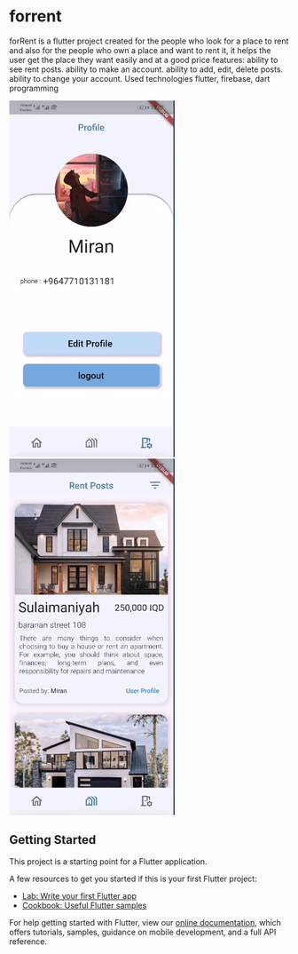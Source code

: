 # forrent

forRent is a flutter project created for the people who look for a place to rent and also for the people 
who own a place and want to rent it, it helps the user get the place they want easily and at a good price 
features:
ability to see rent posts.
ability to make an account.
ability to add, edit, delete posts.
ability to change your account.
Used technologies flutter, firebase, dart programming
<p>
<img src="assets\images\forent1.gif" alt="gif 1"  />
<img src="assets\images\forent2.gif" alt="gif 2"  />
</p>

## Getting Started

This project is a starting point for a Flutter application.

A few resources to get you started if this is your first Flutter project:

- [Lab: Write your first Flutter app](https://flutter.dev/docs/get-started/codelab)
- [Cookbook: Useful Flutter samples](https://flutter.dev/docs/cookbook)

For help getting started with Flutter, view our
[online documentation](https://flutter.dev/docs), which offers tutorials,
samples, guidance on mobile development, and a full API reference.
